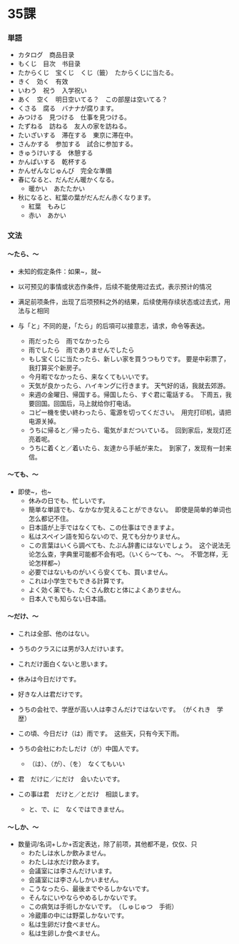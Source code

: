 # 35課


### 単語

- カタログ　商品目录
- もくじ　目次　书目录
- たからくじ　宝くじ　くじ（籤）　たからくじに当たる。
- きく　効く　有效
- いわう　祝う　入学祝い
- あく　空く　明日空いてる？　この部屋は空いてる？
- くさる　腐る　バナナが腐ります。
- みつける　見つける　仕事を見つける。
- たずねる　訪ねる　友人の家を訪ねる。
- たいざいする　滞在する　東京に滞在中。
- さんかする　参加する　試合に参加する。
- きゅうけいする　休憩する
- かんぱいする　乾杯する
- かんぜんなじゅんび　完全な準備
- 春になると、だんだん暖かくなる。
  - 暖かい　あたたかい
- 秋になると、紅葉の葉がだんだん赤くなります。
  - 紅葉　もみじ
  - 赤い　あかい

### 文法

#### ～たら、～

- 未知的假定条件：如果\~，就\~
- 以可预见的事情或状态作条件，后续不能使用过去式，表示预计的情况
- 满足前项条件，出现了后项预料之外的结果，后续使用存续状态或过去式，用法与と相同
- 与「と」不同的是，「たら」的后項可以接意志，请求，命令等表达。

  - 雨だったら　雨でなかったら
  - 雨でしたら　雨でありませんでしたら
  - もし宝くじに当たったら、新しい家を買うつもりです。 要是中彩票了，我打算买个新房子。
  - 今月暇でなかったら、来なくてもいいです。
  - 天気が良かったら、ハイキングに行きます。 天气好的话，我就去郊游。
  - 来週の金曜日、帰国する。帰国したら、すぐ君に電話する。　下周五，我要回国。回国后，马上就给你打电话。
  - コピー機を使い終わったら、電源を切ってください。　用完打印机，请把电源关掉。
  - うちに帰ると／帰ったら、電気がまだついている。　回到家后，发现灯还亮着呢。
  - うちに着くと／着いたら、友達から手紙が来た。　到家了，发现有一封来信。

#### ～ても、～

- 即使\~，也\~
  - 休みの日でも、忙しいです。
  - 簡単な単語でも、なかなか覚えることができない。　即使是简单的单词也怎么都记不住。
  - 日本語が上手ではなくても、この仕事はできますよ。
  - 私はスペイン語を知らないので、見ても分かりません。
  - この言葉はいくら調べても、たぶん辞書にはないでしょう。　这个说法无论怎么查，字典里可能都不会有吧。（いくら～ても、～。　不管怎样，无论怎样都\~）
  - 必要ではないものがいくら安くても、買いません。
  - これは小学生でもできる計算です。
  - よく効く薬でも、たくさん飲むと体によくありません。
  - 日本人でも知らない日本語。

#### ～だけ、～

- これは全部、他のはない。
- うちのクラスには男が3人だけいます。
- これだけ面白くないと思います。
- 休みは今日だけです。
- 好きな人は君だけです。
- うちの会社で、学歴が高い人は李さんだけではないです。　（がくれき　学歴）
- この頃、今日だけ（は）雨です。　这些天，只有今天下雨。
- うちの会社にわたしだけ（が）中国人です。
  - （は）、（が）、（を）　なくてもいい

- 君　だけに／にだけ　会いたいです。
- この事は君　だけと／とだけ　相談します。
  - と、で、に　なくではできません。

#### ～しか、～

- 数量词/名词+しか+否定表达，除了前项，其他都不是，仅仅、只
  - わたしは水しか飲みません。
  - わたしは水だけ飲みます。
  - 会議室には李さんだけいます。
  - 会議室には李さんしかいません。
  - こうなったら、最後までやるしかないです。
  - そんなにいやならやめるしかないです。
  - この病気は手術しかないです。　（しゅじゅつ　手術）
  - 冷蔵庫の中には野菜しかないです。
  - 私は生卵だけ食べません。
  - 私は生卵しか食べません。
